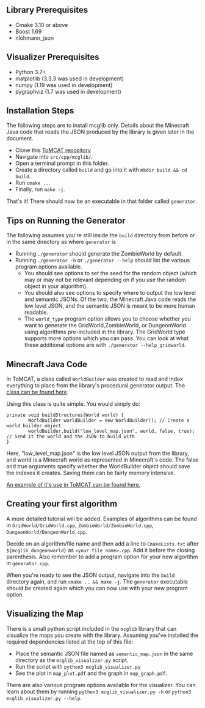 ## Library Prerequisites
* Cmake 3.10 or above 
* Boost 1.69
* nlohmann_json

## Visualizer Prerequisites
* Python 3.7+
* matplotlib (3.3.3 was used in development)
* numpy (1.19 was used in development)
* pygraphviz (1.7 was used in development)

## Installation Steps

The following steps are to install mcglib only. Details about the Minecraft Java code that reads the JSON produced by the library is given later in the document.

* Clone this [ToMCAT repository](https://github.com/ml4ai/tomcat/tree/master.)
* Navigate into `src/cpp/mcglib/`.
* Open a terminal prompt in this folder.
* Create a directory called `build` and go into it with `mkdir build && cd build`.
* Run `cmake ..`.
* Finally, run `make -j`.

That's it! There should now be an executable in that folder called `generator`.


## Tips on Running the Generator

The following assumes you're still inside the `build` directory from before or in the same directory as where `generator` is

* Running `./generator`  should generate the ZombieWorld by default.
* Running `./generator -h` or `./generator --help` should list the various program options available.
    *  You should see options to set the seed for the random object (which may or may not be relevant depending on if you use the random object in your algorithm).
    *  You should also see options to specify where to output the low level and semantic JSONs. Of the two, the Minecraft Java code reads the low level JSON, and the semantic JSON is meant to be more human readable.
    * The `world_type` program option allows you to choose whether you want to generate the GridWorld,ZombieWorld, or DungeonWorld using algorithms pre-included in the library. The GridWorld type supports more options which you can pass. You can look at what these additional options are with `./generator --help_gridworld`.


## Minecraft Java Code

In ToMCAT, a class called `WorldBuilder` was created to read and index everything to place from the library's procedural generator output. The [class can be found here](https://github.com/ml4ai/tomcat/blob/master/external/malmo/Minecraft/src/main/java/edu/arizona/tomcat/Utils/WorldBuilder.java). 

Using this class is quite simple. You would simply do:

    private void buildStructures(World world) {
            WorldBuilder worldBuilder = new WorldBuilder(); // Create a world builder object
            worldBuilder.build("low_level_map.json", world, false, true); // Send it the world and the JSON to build with
    }

Here, "low_level_map.json" is the low level JSON output from the library, and world is a Minecraft world as represented in Minecraft's code. The false and true arguments specify whether the WorldBuilder object should save the indexes it creates. Saving them can be fairly memory intensive.

[An example of it's use in ToMCAT can be found here.](https://github.com/ml4ai/tomcat/blob/master/external/malmo/Minecraft/src/main/java/edu/arizona/tomcat/Mission/ProceduralGenMission.java)

## Creating your first algorithm

A more detailed tutorial will be added. Examples of algorithms can be found in `GridWorld/GridWorld.cpp`, `ZombieWorld/ZombieWorld.cpp`, `DungeonWorld/DungeonWorld.cpp`.

Decide on an algorithm/file name and then add a line to `CmakeLists.txt` after `${mcglib_dungeonworld}` as `<your file name>.cpp`. Add it before the closing parenthesis.
Also remember to add a program option for your new algorithm in `generator.cpp`.

When you're ready to see the JSON output, navigate into the `build` directory again, and run `cmake .. && make -j`. The `generator` executable should be created again which you can now use with your new program option.

## Visualizing the Map

There is a small python script included in the `mcglib` library that can visualize the maps you create with the library. Assuming you've installed the required dependencies listed at the top of this file:

* Place the semantic JSON file named as `semantic_map.json` in the same directory as the `mcglib_visualizer.py` script. 
* Run the script with `python3 mcglib_visualizer.py` 
* See the plot in `map_plot.pdf` and the graph in `map_graph.pdf`. 

There are also various program options available for the visualizer. You can learn about them by running `python3 mcglib_visualizer.py -h` or `python3 mcglib_visualizer.py --help`.
